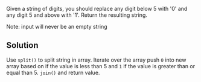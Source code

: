 Given a string of digits, you should replace any digit below 5 with '0' and any digit 5 and above with '1'. Return the resulting string.

Note: input will never be an empty string

## Solution
Use `split()` to split string in array. Iterate over the array push `0` into new array based on if the value is less than 5 and `1` if the value is greater than or equal than 5. `join()` and return value.